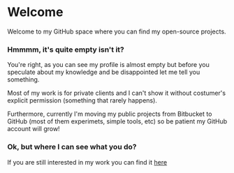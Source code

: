 # Welcome
Welcome to my GitHub space where you can find my open-source projects.

### Hmmmm, it's quite empty isn't it?
You're right, as you can see my profile is almost empty but before you speculate about my knowledge and be disappointed let me tell you something. 

Most of my work is for private clients and I can't show it without costumer's explicit permission (something that rarely happens). 

Furthermore, currently I'm moving my public projects from Bitbucket to GitHub (most of them experimets, simple tools, etc) so be patient my GitHub account will grow!

### Ok, but where I can see what you do?
If you are still interested in my work you can find it [here](http://onepopcorn.com/works)
